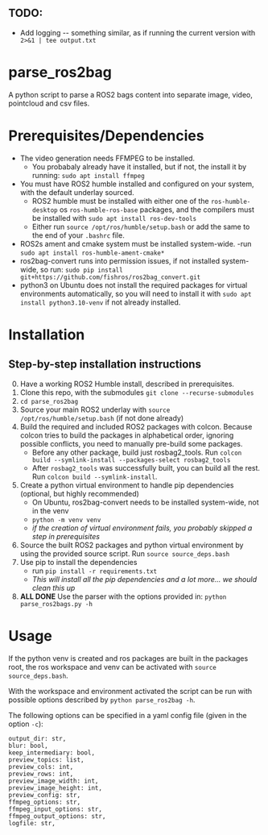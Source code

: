 ## TODO:
- Add logging -- something similar, as if running the current version with ` 2>&1 | tee output.txt`
# parse_ros2bag
A python script to parse a ROS2 bags content into separate image, video, pointcloud and csv files.

# Prerequisites/Dependencies
- The video generation needs FFMPEG to be installed.
	- You probabaly already have it installed, but if not, the install it by running: `sudo apt install ffmpeg`
- You must have ROS2 humble installed and configured on your system, with the default underlay sourced.
	- ROS2 humble must be installed with either one of the `ros-humble-desktop` os `ros-humble-ros-base` packages, and the compilers must be installed with `sudo apt install ros-dev-tools`
	- Either run `source /opt/ros/humble/setup.bash` or add the same to the end of your `.bashrc` file.
- ROS2s ament and cmake system must be installed system-wide.
	-run `sudo apt install ros-humble-ament-cmake*`
- ros2bag-convert runs into permission issues, if not installed system-wide, so run: `sudo pip install git+https://github.com/fishros/ros2bag_convert.git`
- python3 on Ubuntu does not install the required packages for virtual environments automatically, so you will need to install it with `sudo apt install python3.10-venv` if not already installed.

# Installation

## Step-by-step installation instructions
0. Have a working ROS2 Humble install, described in prerequisites.
1. Clone this repo, with the submodules `git clone --recurse-submodules`
2. `cd parse_ros2bag`
3. Source your main ROS2 underlay with `source /opt/ros/humble/setup.bash` (if not done already)
4. Build the required and included ROS2 packages with colcon. Because colcon tries to build the packages in alphabetical order, ignoring possible conflicts, you need to manually pre-build some packages.
	- Before any other package, build just rosbag2\_tools. Run `colcon build --symlink-install --packages-select rosbag2_tools`
	- After `rosbag2_tools` was successfully built, you can build all the rest. Run `colcon build --symlink-install`.
5. Create a python virtual environment to handle pip dependencies (optional, but highly recommended)
   	- On Ubuntu, ros2bag-convert needs to be installed system-wide, not in the venv
	- `python -m venv venv`
	- _if the creation of virtual environment fails, you probably skipped a step in prerequisites_
6. Source the built ROS2 packages and python virtual environment by using the provided source script. Run `source source_deps.bash`
7. Use pip to install the dependencies
	- run `pip install -r requirements.txt`
	- _This will install all the pip dependencies and a lot more... we should clean this up_
8. **ALL DONE** Use the parser with the options provided in: `python parse_ros2bags.py -h`

# Usage
If the python venv is created and ros packages are built in the packages root, the ros workspace and venv can be activated with `source source_deps.bash`.

With the workspace and environment activated the script can be run with possible options described by `python parse_ros2bag -h`.

The following options can be specified in a yaml config file (given in the option `-c`):
```
output_dir: str,
blur: bool,
keep_intermediary: bool,
preview_topics: list,
preview_cols: int,
preview_rows: int,
preview_image_width: int,
preview_image_height: int,
preview_config: str,
ffmpeg_options: str,
ffmpeg_input_options: str,
ffmpeg_output_options: str,
logfile: str,
```
